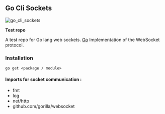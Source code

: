 ## Go Cli Sockets
![go_cli_sockets](https://user-images.githubusercontent.com/56465610/215415277-88761777-e69e-42eb-83ec-c07f6f71ce53.png)

**Test repo**

A test repo for Go lang web sockets.
[Go](https://golang.org/ "visit url") Implementation of the WebSocket protocol.

### Installation

```
go get <package / module>
```

#### Imports for socket communication :
* fmt
* log
* net/http
* github.com/gorilla/websocket
